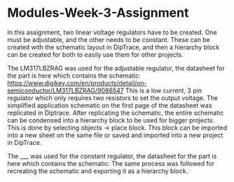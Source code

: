 # Modules-Week-3-Assignment

In this assignment, two linear voltage regulators have to be created. One must be adjustable, and the other needs to be constant. These can be created with the schematic layout in DipTrace, and then a hierarchy block can be created for both to easily use them for other projects.

The LM317LBZRAG was used for the adjustable regulator, the datasheet for the part is here which contains the schematic: https://www.digikey.com/en/products/detail/on-semiconductor/LM317LBZRAG/9086547
This is a low current, 3 pin regulator which only requires two resistors to set the output voltage. The simplified application schematic on the first page of the datasheet was replicated in Diptrace. After replicating the schematic, the entire schematic can be condensed into a hierarchy block to be used for bigger projects. This is done by selecting objects -> place block. This block can be imported into a new sheet on the same file or saved and imported into a new project in DipTrace.

The ___ was used for the constant regulator, the datasheet for the part is here which contains the schematic:
The same process was followed for recreating the schematic and exporting it as a hierarchy block.
